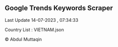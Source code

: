 

## Google Trends Keywords Scraper 
 
Last Update 14-07-2023 , 07:34:33

Country List :
VIETNAM.json



© Abdul Muttaqin 
